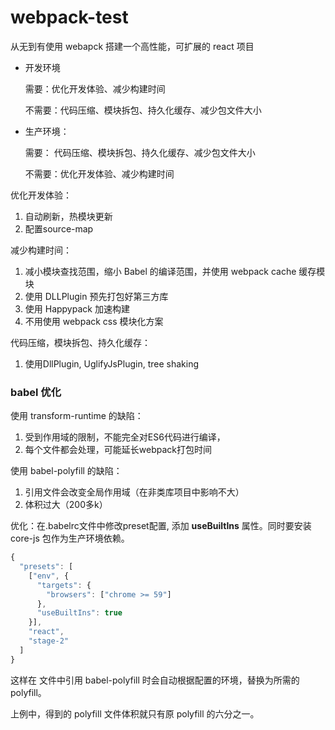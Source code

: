 # webpack-test

从无到有使用 webapck 搭建一个高性能，可扩展的 react 项目



* 开发环境

  需要：优化开发体验、减少构建时间

  不需要：代码压缩、模块拆包、持久化缓存、减少包文件大小

* 生产环境：

  需要： 代码压缩、模块拆包、持久化缓存、减少包文件大小

  不需要：优化开发体验、减少构建时间



优化开发体验：

1. 自动刷新，热模块更新
2. 配置source-map

减少构建时间：

1. 减小模块查找范围，缩小 Babel 的编译范围，并使用 webpack cache 缓存模块
2. 使用 DLLPlugin 预先打包好第三方库
3. 使用 Happypack 加速构建
4. 不用使用 webpack css 模块化方案



代码压缩，模块拆包、持久化缓存：

1. 使用DllPlugin, UglifyJsPlugin,  tree shaking





### babel 优化

使用 transform-runtime 的缺陷：

1. 受到作用域的限制，不能完全对ES6代码进行编译，
2. 每个文件都会处理，可能延长webpack打包时间

使用 babel-polyfill 的缺陷：

1. 引用文件会改变全局作用域（在非类库项目中影响不大）
2. 体积过大（200多k）

优化：在.babelrc文件中修改preset配置, 添加 **useBuiltIns** 属性。同时要安装 core-js 包作为生产环境依赖。

```javascript
{
  "presets": [
    ["env", {
      "targets": {
        "browsers": ["chrome >= 59"]
      },
      "useBuiltIns": true
    }],
    "react",
    "stage-2"
  ]
}
```

这样在 文件中引用 babel-polyfill 时会自动根据配置的环境，替换为所需的 polyfill。

上例中，得到的 polyfill 文件体积就只有原 polyfill 的六分之一。







